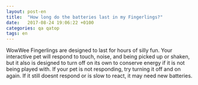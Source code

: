```yaml
---
layout: post-en
title:  "How long do the batteries last in my Fingerlings?"
date:   2017-08-24 19:06:22 +0100
categories: qa qatop
tags: en
---
```

WowWee Fingerlings are designed to last for hours of silly fun. 
Your interactive pet will respond to touch, noise, and being picked up or shaken, but it also is designed to turn off on its own to conserve energy if it is not 
  being played with. 
If your pet is not responding, try turning it off and on again. If it still doesnt respond or is slow to react, it may need new batteries.